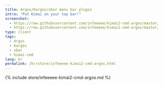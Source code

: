 ```yaml
---
title: Argos/Kargos/xbar menu bar plugin
intro: "Put Kimai on your top bar!"
screenshot: 
  - https://raw.githubusercontent.com/infeeeee/kimai2-cmd-argos/master/img/screenshot-argos-active.png
  - https://raw.githubusercontent.com/infeeeee/kimai2-cmd-argos/master/img/screenshot-bitbar-active.png
type: client
tags:
  - Argos
  - Kargos
  - xbar 
  - kimai-cmd
lang: hr
permalink: /hr/store/infeeeee-kimai2-cmd-argos.html
---
```


{% include store/infeeeee-kimai2-cmd-argos.md %}

